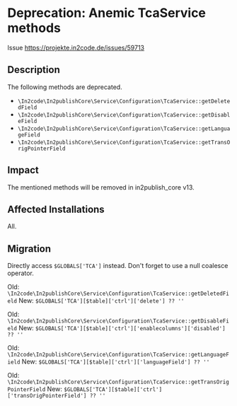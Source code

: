 # Deprecation: Anemic TcaService methods

Issue https://projekte.in2code.de/issues/59713

## Description

The following methods are deprecated.

* `\In2code\In2publishCore\Service\Configuration\TcaService::getDeletedField`
* `\In2code\In2publishCore\Service\Configuration\TcaService::getDisableField`
* `\In2code\In2publishCore\Service\Configuration\TcaService::getLanguageField`
* `\In2code\In2publishCore\Service\Configuration\TcaService::getTransOrigPointerField`

## Impact

The mentioned methods will be removed in in2publish_core v13.

## Affected Installations

All.

## Migration

Directly access `$GLOBALS['TCA']` instead. Don't forget to use a null coalesce operator.

Old: `\In2code\In2publishCore\Service\Configuration\TcaService::getDeletedField`
New: `$GLOBALS['TCA'][$table]['ctrl']['delete'] ?? ''`

Old:  `\In2code\In2publishCore\Service\Configuration\TcaService::getDisableField`
New: `$GLOBALS['TCA'][$table]['ctrl']['enablecolumns']['disabled'] ?? ''`

Old:  `\In2code\In2publishCore\Service\Configuration\TcaService::getLanguageField`
New: `$GLOBALS['TCA'][$table]['ctrl']['languageField'] ?? ''`

Old:  `\In2code\In2publishCore\Service\Configuration\TcaService::getTransOrigPointerField`
New: `$GLOBALS['TCA'][$table]['ctrl']['transOrigPointerField'] ?? ''`
